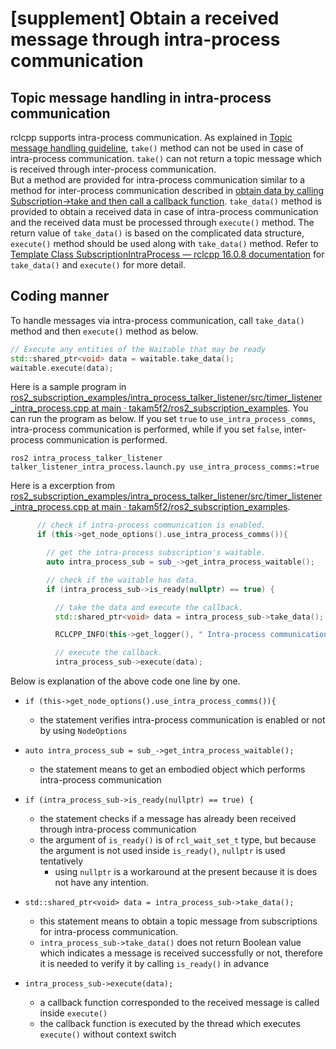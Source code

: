 # [supplement] Obtain a received message through intra-process communication

## Topic message handling in intra-process communication

rclcpp supports intra-process communication. As explained in [Topic message handling guideline](index.md), `take()` method can not be used in case of intra-process communication. `take()` can not return a topic message which is received through inter-process communication.  
But a method are provided for intra-process communication similar to a method for inter-process communication described in [obtain data by calling Subscription->take and then call a callback function](./index.md#3-obtain-data-by-calling-subscription-take-and-then-call-a-callback-function).
`take_data()` method is provided to obtain a received data in case of intra-process communication and the received data must be processed through `execute()` method. The return value of `take_data()` is based on the complicated data structure, `execute()` method should be used along with `take_data()` method.
Refer to [Template Class SubscriptionIntraProcess — rclcpp 16.0.8 documentation](http://docs.ros.org/en/humble/p/rclcpp/generated/classrclcpp_1_1experimental_1_1SubscriptionIntraProcess.html#_CPPv4N6rclcpp12experimental24SubscriptionIntraProcess9take_dataEv) for `take_data()` and `execute()` for more detail.

## Coding manner

To handle messages via intra-process communication, call `take_data()` method and then `execute()` method as below.

```c++
// Execute any entities of the Waitable that may be ready
std::shared_ptr<void> data = waitable.take_data();
waitable.execute(data);
```

Here is a sample program in [ros2_subscription_examples/intra_process_talker_listener/src/timer_listener_intra_process.cpp at main · takam5f2/ros2_subscription_examples](https://github.com/takam5f2/ros2_subscription_examples/blob/main/intra_process_talker_listener/src/timer_listener_intra_process.cpp).
You can run the program as below. If you set `true` to `use_intra_process_comms`, intra-process communication is performed, while if you set `false`, inter-process communication is performed.

```console
ros2 intra_process_talker_listener talker_listener_intra_process.launch.py use_intra_process_comms:=true
```

Here is a excerption from [ros2_subscription_examples/intra_process_talker_listener/src/timer_listener_intra_process.cpp at main · takam5f2/ros2_subscription_examples](https://github.com/takam5f2/ros2_subscription_examples/blob/main/intra_process_talker_listener/src/timer_listener_intra_process.cpp).

```c++
      // check if intra-process communication is enabled.
      if (this->get_node_options().use_intra_process_comms()){

        // get the intra-process subscription's waitable.
        auto intra_process_sub = sub_->get_intra_process_waitable();

        // check if the waitable has data.
        if (intra_process_sub->is_ready(nullptr) == true) {

          // take the data and execute the callback.
          std::shared_ptr<void> data = intra_process_sub->take_data();

          RCLCPP_INFO(this->get_logger(), " Intra-process communication is performed.");

          // execute the callback.
          intra_process_sub->execute(data);
```

Below is explanation of the above code one line by one.

- `if (this->get_node_options().use_intra_process_comms()){`

  - the statement verifies intra-process communication is enabled or not by using `NodeOptions`

- `auto intra_process_sub = sub_->get_intra_process_waitable();`

  - the statement means to get an embodied object which performs intra-process communication

- `if (intra_process_sub->is_ready(nullptr) == true) {`

  - the statement checks if a message has already been received through intra-process communication
  - the argument of `is_ready()` is of `rcl_wait_set_t` type, but because the argument is not used inside `is_ready()`, `nullptr` is used tentatively
    - using `nullptr` is a workaround at the present because it is does not have any intention.

- `std::shared_ptr<void> data = intra_process_sub->take_data();`

  - this statement means to obtain a topic message from subscriptions for intra-process communication.
  - `intra_process_sub->take_data()` does not return Boolean value which indicates a message is received successfully or not, therefore it is needed to verify it by calling `is_ready()` in advance

- `intra_process_sub->execute(data);`
  - a callback function corresponded to the received message is called inside `execute()`
  - the callback function is executed by the thread which executes `execute()` without context switch
